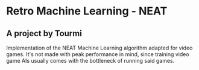 # Retro Machine Learning - NEAT
A project by Tourmi
-------

Implementation of the NEAT Machine Learning algorithm adapted for video games.
It's not made with peak performance in mind, since training video game AIs usually comes with the bottleneck of running said games.